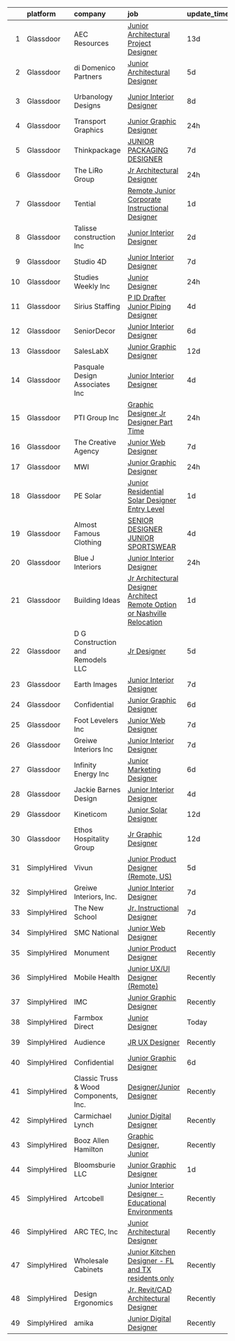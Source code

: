 

|    | platform    | company                               | job                                                                                                                                                                                                                                                                                                                                                                                                                                                                                                                                                                                                                                                                                                                                                                                                                                                                                                                                                                                                                                                                                                                                                                                                                                                                                              | update_time   | location                 |
|---:|:------------|:--------------------------------------|:-------------------------------------------------------------------------------------------------------------------------------------------------------------------------------------------------------------------------------------------------------------------------------------------------------------------------------------------------------------------------------------------------------------------------------------------------------------------------------------------------------------------------------------------------------------------------------------------------------------------------------------------------------------------------------------------------------------------------------------------------------------------------------------------------------------------------------------------------------------------------------------------------------------------------------------------------------------------------------------------------------------------------------------------------------------------------------------------------------------------------------------------------------------------------------------------------------------------------------------------------------------------------------------------------|:--------------|:-------------------------|
|  1 | Glassdoor   | AEC Resources                         | [Junior Architectural Project Designer](https://www.glassdoor.com/partner/jobListing.htm?pos=129&ao=1110586&s=58&guid=000001833ae162269009c247be541af4&src=GD_JOB_AD&t=SR&vt=w&ea=1&cs=1_fb066a3f&cb=1663140193198&jobListingId=1008106949201&cpc=9C2286EA3771AAF6&jrtk=3-0-1gcte2oiajm78801-1gcte2oiqi7mv800-c6bb0ad38e2d2764--6NYlbfkN0B4mBr4nEg-dHvfKC8uh9Cro0ppT5FAXtqiwmrC7bMuBND98GqMElGLyTq2sES4zsujD4lJqhciQT55GVMOE5-8W3PrhrsY8v70FWKWTYt5uugOrDGB-qATEnEnKTgsLPhgeITwXnJgW0WsrtQ7j2I0jNSAVXe0rnyAcA-vsXq4viqtMn2Co_WvUYb-1fYrrO_8NyMLcgz_v-CAgOqtednHiZA8X6aoWADlE11D9sfHme8BhvBQAVsnj55qs57a7NGeuHALnDsM4ebvauB0cl3qUCpbRU81untZyB_nsOgEzvEobWRjWXpmAr65zR1VvG2F6ENhQKHAl8NtupjsiTq9A9zM5MDFzXE2tAuBNr0eITVGbtBKEFWak8YNnuWkgarve7e0cbcozriCzdOgP2POAQ9-fPG9tbPFbI6HPbHrxmiXEH-iTcBzCd4rS1RUQO1e4Lp7sqDzyBzg9Xl6Hg8GPK8sZYdYyIg6lApYG42u9jAM3YKLFlffKIzNrncr8TR1cMiZta_QCIde5cf4l7mD)                                                                                                                                                                                                                                                                                                                                                                                                 | 13d           | Minneapolis, MN          |
|  2 | Glassdoor   | di Domenico   Partners                | [Junior Architectural Designer](https://www.glassdoor.com/partner/jobListing.htm?pos=105&ao=1110586&s=58&guid=000001833ae162269009c247be541af4&src=GD_JOB_AD&t=SR&vt=w&ea=1&cs=1_19ab9adf&cb=1663140193195&jobListingId=1008126041617&cpc=151E51E148764572&jrtk=3-0-1gcte2oiajm78801-1gcte2oiqi7mv800-723fdd939c4b98c1--6NYlbfkN0Af7IH--f52cTUDwFMUanxXcd3NiV5wYJyzlyk1G5yREY5tH6gVYRJQFm0gt-AkvyOasr_qcNJy9IwTZqoB608R9agM9HWv_A-63Nt1MFNI5zKV3CRvddsTt_zh7WQi6QoxnvArYCuuUSD-cWn4gfh9KTxr5A8sRxkQI6Hmr_KMYxwf7eazVyKGl2JKpU9uu5zzdXJYBBowuENdJOYylGA-BUcms4btepx4MobYqi0uppr-I18lmfRaK0Fv4dJq7tNVtgcxBmiscSggt8zsIN5JEd4QPLxcXpnDVsYBWbJn4acGfdoqvrgBdGpW45s74dff_8K_ITXvGcxSXyJcYmbuCswdDif2o0bRB8RaD0-uplRfGdbeRHXsHBX2sUnlj5D7Bca3QzsD9F4CgshaK2XJcUOtcMDR6XjgXSLWJx7P-9kZCQVpNzvmzFrCd-C0inHCzu99vzB_PW2-ciFsSW81bPlnmwN2YQZweakvqFfmw9sTWk1IMUFL-Y2dKpIs-5KxwYwNKuKxeA%3D%3D)                                                                                                                                                                                                                                                                                                                                                                                                             | 5d            | Long Island City, NY     |
|  3 | Glassdoor   | Urbanology Designs                    | [Junior Interior Designer](https://www.glassdoor.com/partner/jobListing.htm?pos=116&ao=1110586&s=58&guid=000001833ae162269009c247be541af4&src=GD_JOB_AD&t=SR&vt=w&ea=1&cs=1_59d4dbd9&cb=1663140193198&jobListingId=1008118638488&cpc=983919718F9DC6F6&jrtk=3-0-1gcte2oiajm78801-1gcte2oiqi7mv800-99c4080cfd46a8d2--6NYlbfkN0AcpSabnQPmLsw-1I-pvGe5qtT-eLlYK91SCbruht8SNOjuOpejuHVTmRQdTC2Cardx1LhAWwrM-htOMiutQaLZmOk8jb_UsXFtdwkngK1VK91G6AKXa3uYL71HGr31RZACc1mkmPIAf32mYhekpzQe5wTTdb9gWyfad28uAQpvqLd1B31eX1odBA7Ufv5wMsmRnEOlODtNBF6fSBgTiXoJZdZtHKURV4rC5b2gDbD4zgsZfYbj61452ucbI59vRAAT8QBNZEPztzNGSTKTZ4_Fc3HiYOOwsnieBAgui3t6OORrjFZgjPpG0eoFW6VEsHsV3pacIMB-MDtGfPUff8zkSWPldhrvgaX24fLp_JQoC1_ufZ5xfyL5lBOTfyS44LBjB9XxB1NWexsC5XuLrapWhE3ZHm5TJIMtn5fNtvgraJ2OIwofzfdiliti7BiP-MIf-p7_ZtG9vWbTIqht_3ZKI7kBy-7jP6BsXU9mUNHigc72gC0TpDSqadCQUVJ-rJTTNtG28a3fJA%3D%3D)                                                                                                                                                                                                                                                                                                                                                                                                                  | 8d            | North Richland Hills, TX |
|  4 | Glassdoor   | Transport Graphics                    | [Junior Graphic Designer](https://www.glassdoor.com/partner/jobListing.htm?pos=119&ao=1110586&s=58&guid=000001833ae162269009c247be541af4&src=GD_JOB_AD&t=SR&vt=w&ea=1&cs=1_4264b028&cb=1663140193198&jobListingId=1008136624462&cpc=6BF42D0955AE9A34&jrtk=3-0-1gcte2oiajm78801-1gcte2oiqi7mv800-1a20e3e83f80221a--6NYlbfkN0A4hgeKHdLyHgzaskNEvl2xXMVaueUT71iJOYpLYISQUHTwzmwXMv6ka-Ah4yCYxkftsi0Px2jw2B0XkZBq7L6wkQorYdepP67ouvVYRkYuLklhWYFjZzgAN5gujIAiYLhME0hB-CGT8bINNd4R-l1OJzwaJq13T19J4pRfVhkbIhQi5WjEjHb08_HrMryNzkb9zvyQBqqnd6LZrQXDJmrYQfU-ewGYyFiIo0Hofe9AqvBNdm6qDAPyVnpSDY-OjiapO0VO6AgjvmgPVBkbsLjKPhcLwdTO2EywRQtQL4bH5nwGPlXr24VKYzrVUuIa0CrYevVyA58t_4NXrsSOMRnYQqlW3k_bijnsi11ZkICv5KeOnPiXpsezwLbNFFblITzVxXvGJF3ofErDM55gDI0Lh8m_WmaRAQXGHEMU1KiS6SSG6EVgMwQ0ddMxsg1UpQDr53EE5f7xw3aNnMeVlv7tor9XWFF7H46ZOKKKlxYsSJW4f_-bgPGkB2Y_mRWuaSA%3D)                                                                                                                                                                                                                                                                                                                                                                                                                                 | 24h           | Riverside, CA            |
|  5 | Glassdoor   | Thinkpackage                          | [JUNIOR PACKAGING DESIGNER](https://www.glassdoor.com/partner/jobListing.htm?pos=120&ao=1110586&s=58&guid=000001833ae162269009c247be541af4&src=GD_JOB_AD&t=SR&vt=w&ea=1&cs=1_21919d70&cb=1663140193198&jobListingId=1008120815731&cpc=0FE1F5EA2BC84A01&jrtk=3-0-1gcte2oiajm78801-1gcte2oiqi7mv800-dc8a50ed25998491--6NYlbfkN0AuM2h-FiZ6pxynkFwuURbyk3E40t-YBgtquBS1k8iiYKbZwF-gcUOp-YpCknliwipHRnu8VAtQjUHCW9hggfGl4hnlPlMkaZTH1o3s5IrnqRXB0KOXgk-5XhkOkeVkfyffUToh202prnM7r-Vi7fgzwiT1ev-hpx8-nYxdXwEEOiEBhrOWM8S-bnuM1RG2QTm5HtVyQ_grTtinZZ7vv2ZuSwtoySbGPtgsCk3AehrPHQNefDf2DZfAP6Oj6Q2mBN6wdHAJ_AHRIHdnhUJbUAIE-_xMYQZ77Mmg8rew9yeA8CWO5XlWUfyQpFK75SbkZ4IGR8ol4snfJGjAOM4z-F_gg7sc7oPzxbysZuY8Z2jmEL9nZT_NCA0MzFKhTsbyQSkRa5zYOOkZRtgp9yOOQcoAuXWmVRGcM7aYcMqf_mcvbGwFAfactu-rUqkiCpDI-d4O0zz51bq24Tye4KAH9ec5llKyRMliMv6fs-L-AKPb4v9uqcnGXA8x0y1lC3-UOCo%3D)                                                                                                                                                                                                                                                                                                                                                                                                                               | 7d            | New York, NY             |
|  6 | Glassdoor   | The LiRo Group                        | [Jr  Architectural Designer](https://www.glassdoor.com/partner/jobListing.htm?pos=117&ao=1110586&s=58&guid=000001833ae162269009c247be541af4&src=GD_JOB_AD&t=SR&vt=w&cs=1_d5ec0fcb&cb=1663140193198&jobListingId=1008137708971&cpc=81AAE51C33FDE227&jrtk=3-0-1gcte2oiajm78801-1gcte2oiqi7mv800-7b3f70ceff375775--6NYlbfkN0DPGpeqrc0_xSKNvBQRXXyDsB0hTjf5HZxFcUHN4MmnVQ0ypJhumXlCvYm05Ucmvu7PSxghCIp_QdqkC7rwL0Z6MAyvdbb479KmuIp6pVpbAGno36Jvdxk24PeZtnoVbYaxFBbLA_qmFGK4Ggm_mk59qRwo8rYhsP-64wmduniBtoDDFp25M7YM2i9j2TTkJzokrQ_2DCB20a69qnLihEXExkCKgfdT-eamZl2MzKaZd36JGYa3iHmfPbv7ymQkGuG1NoMrKeNrDfbyc1gLgx3fJo48yLjow6RviOsPPTT-ZRrybLw0CGEaZWxIEvCDzqm9lZUb6iFf45VkTPsbCmcudemJOS8ext6XujC3OT_CWMjw6UuAcYjeqBKfUMwwcKqeBqMIVu2UvIw5a7_Lky16sj7tR-kboVrHDXx_aKlXSFNot8-wMoDShJKqXSjacRKnxmInwU151XSaXHv3VXnJFnJ3v3tFcisUxrJ7SBUvCw%3D%3D)                                                                                                                                                                                                                                                                                                                                                                                                                                                     | 24h           | Mineola, NY              |
|  7 | Glassdoor   | Tential                               | [Remote Junior Corporate Instructional Designer](https://www.glassdoor.com/partner/jobListing.htm?pos=128&ao=1110586&s=58&guid=000001833ae162269009c247be541af4&src=GD_JOB_AD&t=SR&vt=w&ea=1&cs=1_dbd48a8c&cb=1663140193198&jobListingId=1008134985399&cpc=FD1C1DA32C38CFA7&jrtk=3-0-1gcte2oiajm78801-1gcte2oiqi7mv800-81c0bbf3eb003aed--6NYlbfkN0D_VUMocHtM7-M2l7xhQCiQST1RW5dQjS02UsWe7tYaNAZWZWTzZ6bpJTAOxr1kLZpYfusl-8-EKeHJg1InNYYfsTHb6Q1E4ISlIRK5P81rQB7HANRPt4gbB69OyZYRMBhTrLUME20y2AaGxclPWQyzs1xb-4HhCvITK9PxcsgCR3pOYwBeWHOk08JxWufRYOmqreZI4w7vBzS-aaW0Nuj3lhzHTSsGyNxgpIlPqjRJ85fEJTHS45wm-lYfzXNJJQUBZEiQPOIK7DXBDB6XjzjzBIZSBsuhtIwCY6KmuZa3hTwhX2f6bz5flT0YKPZeil2I_1xRPTGO7L-9ubD0iwN4H-6frNvrFlvm-dzL3lQ2uZdd6cpJBqwKkOpXMuhx9xQyog1Th5GHxNEKk3QU_1ZC8AVta3-Af43n5_su5FI7RtdEeWmIzUgDOpDetnhgvy3bbeF1gn5Rkyfoh48FGaB6ikxp_-7lIaHvF51wNpiLCWzo9UoE4vGWEZd38KclyZ5AkAwAfR6j0JFnEagmjmZr)                                                                                                                                                                                                                                                                                                                                                                                        | 1d            | Remote                   |
|  8 | Glassdoor   | Talisse construction  Inc             | [Junior Interior Designer](https://www.glassdoor.com/partner/jobListing.htm?pos=121&ao=1110586&s=58&guid=000001833ae162269009c247be541af4&src=GD_JOB_AD&t=SR&vt=w&ea=1&cs=1_7f252850&cb=1663140193198&jobListingId=1008132313671&cpc=6A22310A23505C64&jrtk=3-0-1gcte2oiajm78801-1gcte2oiqi7mv800-2c6c484ff389878b--6NYlbfkN0CB1tmP7rfbaHtYFmPjg1Xv8BJr6DUbyz0HQmM4H563AurHCftAr469g2oZS7dlPhvJHT5CNBhlDuPzyHxjxcFXuNLUTqh4jKUmgyBK93SGpMOgpEttpu_L9rE9ejKGwIH3QL8jzCnx0pld5kAcc9QF5-O4VdpFwyATGDaFYSf6Wiwa38t0510-blvCJepzy5Q8Y5gLwVly8JJWMtwMk2R1eVQIEYW1iuxF41dZ_tUytFZPGMvF27Lu7-EYE5VL0gp3vKepQH_uhlAW5SlE5tTSnZxR3kT99r2DvdgyfaljQxqYGmQMhUXsvRasY9ZqTnyM6eTbVmPpAa2wZ-3W5crOycI8mwE4kn8goE94Caly67x1AItxYNDE4FpnEIGJHTorBVF_kOOHKCD8t3U5StMxtZRIVIDnlWN0ZYxZQOYIQPCsVWolvGThFP6BRFpsHimQhotXVl0E3sUQhqMV7K4GXMSigJkVDchKqVCXVCnV8S4R-e7rzZ4aCVlkQuQHLTw%3D)                                                                                                                                                                                                                                                                                                                                                                                                                                | 2d            | Newport Beach, CA        |
|  9 | Glassdoor   | Studio 4D                             | [Junior Interior Designer](https://www.glassdoor.com/partner/jobListing.htm?pos=106&ao=1110586&s=58&guid=000001833ae162269009c247be541af4&src=GD_JOB_AD&t=SR&vt=w&ea=1&cs=1_b28233e5&cb=1663140193196&jobListingId=1008120420730&cpc=3AA3C13EDDBAE8D2&jrtk=3-0-1gcte2oiajm78801-1gcte2oiqi7mv800-d66ac5ccdf6e1116--6NYlbfkN0CHpSnjIPxMtekS58WZl5Olhjo2iWL5RjE_Boe0ccr3FuGoV4i2gtzxrtWqQnVqWirhdJlFGM-ODpF-pLua1llqbWXyAh1SLilXLiFgfNkrS8FVZzINW8Sb8wZ0EsFHB0Rib8eKHqdKJV6jcxJJTZQWdRPobCKme2D7pMwYNbuSVFRg1EDa6Xaq2gIW0uiGV9zkBqCHX3FcTyBqKknllemoYofkpkgKt4LrfGET8_2LVcKYUhXr40FfZIgSm14sXrI8cf8ECfAwz31M-cFPRVLhNE7XsBQsbDDlk8Hq6evG9dOeiDEiD4Ke0UgxmiS6Ry6fm-ePm_PlG0cypd5dqIqZdSUkdux6xq8iqCZgleY7e5XqVLk_n3JE-0uHTmcuN8bCXSyHSBKwNyFeJ-2Nj0903V2Xf8taHge3qieXhpg0AEi50Ht2vLAd_7PlI-pSoNIQ5xmT38b0Db_giQmq-H7DNa4wyDfYF7LYS339caNchCFxYu_Pa5kiXC4e6NM35BHytD82ZBiYYw%3D%3D)                                                                                                                                                                                                                                                                                                                                                                                                                  | 7d            | Denver, CO               |
| 10 | Glassdoor   | Studies Weekly Inc                    | [Junior Designer](https://www.glassdoor.com/partner/jobListing.htm?pos=113&ao=1110586&s=58&guid=000001833ae162269009c247be541af4&src=GD_JOB_AD&t=SR&vt=w&ea=1&cs=1_28715c1d&cb=1663140193197&jobListingId=1008136717473&cpc=AF1E4A3695F490BE&jrtk=3-0-1gcte2oiajm78801-1gcte2oiqi7mv800-2bf1969aa540492b--6NYlbfkN0Dt2g86XSVjTevQ7HMlm2iF8Ss5tdvlDfqsVlmrRR7X6HytLEG4abhkpyRamqrpdVI7U76nhur3WsjegKavzSImk9ujNyZXjL81EML7ercubbTfiPKobiQZJPUWZSXPqFTYdDtVYAPzjF4_PxlM_jEOCEgBN5SAY1xvRJMPtLYcSBs8lYJQjwnWioM21ltf15upchp1VFjhoy5ff1xqPG64iTPw-Anncch97hZWtPDmfjJct80ymdi0pQ_FyVef9uNSX4-9QctSrInoXF3bqPoSWtv213F64UsJxsTimX3VQZ3wV8SrLw22_DUW1VXpeCANVRPCSce1picTSXDTUZqdST9JoVpFstWpQE9wsQlLOXWlGH03G0zfoNbQPdSuEbZGlnDzJLBkupED4ZFfcbqsMtgPSUXe8IDmZFYj8XXGKTO7lp23lSB-Kb0dcKYw4YJ3DMdelckeMi5fx59GLl9CuqRdp8dWzf4rBfnOX4IwSIOhxQyv5Q1UqEDlJgxA8FqTVJUZT7z04A%3D%3D)                                                                                                                                                                                                                                                                                                                                                                                                                           | 24h           | Orem, UT                 |
| 11 | Glassdoor   | Sirius Staffing                       | [P ID Drafter   Junior Piping Designer](https://www.glassdoor.com/partner/jobListing.htm?pos=122&ao=1110586&s=58&guid=000001833ae162269009c247be541af4&src=GD_JOB_AD&t=SR&vt=w&ea=1&cs=1_fd1e7eb6&cb=1663140193198&jobListingId=1008130450891&cpc=39BF0EDDD7C951CC&jrtk=3-0-1gcte2oiajm78801-1gcte2oiqi7mv800-873e110fcc61c446--6NYlbfkN0DefmBVt_M6I8bw63euEvOLF3oPw7Dn40b7qCku9EKJrsyC9DKB9qZLaTZUBO0WSzDuGloyVnJZtpJzrNq3EsxrHIYODC7z2A4C4-1EJxDiNFFJimZ8nNvwOylCdNXVbZETCoJfHOAEtpyX5OEkmTrdwZzIGIWt4PHJE58_C6uSmgXDtJjDE9vjOoGCd0VwMJlV0S8drPmkaHSpUREVEctZgvWSb2SLYGwD7syjUrwm1DfZShUIUIv5NyWoJj1uq9lDyWFVbYDGdk9dH2IBrKJbIQvBWUo96zU5vXBFCvGIMfvV-iRNdSO-QyQa5t1hPzHJE0zb4Mh4d3ngTHYcSz7IkTT2rMVdFc7RioOAbTt0Q7o-8Jb_Z3jLLGjndgw5XKHmcWC7AYLY4Eh_0TBe3IgopJmu855PYQq_Q1-hNR666Es8x2PWkbShuRcmTt6UcYX0yJ5AZwIwrbGeVxQpqhWVfB89QKXukEJrcw1VZXrbcTswbZBbcsH_gPKjp5ATA_4mZkg398potYcjtxf2D3CJJK5rOeRJtay8l1a15QGCq6NaS6Am6B4kE6CmSSHuWEHf8ESqQ8KzpwvTLy0eBGqiltUmLLvLWCzYVYB2ATIhBoBaWvE3dA44iOCUpx7DUzAxxMKN8d761TW7tGnmKftjNLzjFoaC9c1GEdwp0ek3e3aCaUrgTEvb_Rfw_Xbx9FHoe-3Nhs3Hvk_wIAPWKkVNPMNCuRCGfxVq4ZxJ5NYX_ScFb1lkwkggk7lMEw8mJ-k6Duxs_LDXLlhe30JP-L-YzDpRG7WgUiuq4wtmoV4xIAm5GO9VLvZ2LJhq4jIis-lyII-RaRs_su33Nvb1Rc01Umr_JfBX-LvGUw9J8xmmBIICtMeuzuRxsPYrfb33QFGTX3QN3ftiq1CLSdd3Sqbh) | 4d            | Theodore, AL             |
| 12 | Glassdoor   | SeniorDecor                           | [Junior Interior Designer](https://www.glassdoor.com/partner/jobListing.htm?pos=115&ao=1110586&s=58&guid=000001833ae162269009c247be541af4&src=GD_JOB_AD&t=SR&vt=w&ea=1&cs=1_7acbf207&cb=1663140193198&jobListingId=1008124166522&cpc=7AD1D84939BBEEF3&jrtk=3-0-1gcte2oiajm78801-1gcte2oiqi7mv800-bb0207d295c837cd--6NYlbfkN0AO-lx13pzomzdSppJUWL3QXsQT8oyFk4U4LWH8QC50Ctogpds75WzdYXb8yOZHb0fQt3jSym9SPR21VhZh-NBTXJ26QNjR4UUIgwWGKDtL9NW0l9qH2KyxHzTVweM7Dfwm8xDzSOvD7GwHP-g9JoKQPbnU2_Og5O58rFjSr3_2KEr1RipTgnzS6AeF2VrS-CCBXk_8s4IrD_Q-3guSl-TX0sxyZuW-3N8yTs0s2yGbUT1b63FenSWuosQTVTCnIyUL_I90J-jdhnA_jrRjC8TFiC9TkuIUJY4zs7d8XhMH2Dt9Llldn9i-zf3y-z0c90xmaeE4A2hkOlOkygQvyDORhM-UB8OyhVCBhTUvw8rx5e9nyhFrGnqmNMGby35w-nRCAe9AZ2nJiyCQJYUkpCl3mLb1d_4VdqEPTyPlcu6WPCGINrG3vuEuTZ8i5rA35GPXecMwcrdLc5N2iofBLTiH9Wt8hwLiLOIhY5ZGMmKjpv3RyCtvFYX5jp0tcMvXXuc%3D)                                                                                                                                                                                                                                                                                                                                                                                                                                | 6d            | Alpharetta, GA           |
| 13 | Glassdoor   | SalesLabX                             | [Junior Graphic Designer](https://www.glassdoor.com/partner/jobListing.htm?pos=110&ao=1110586&s=58&guid=000001833ae162269009c247be541af4&src=GD_JOB_AD&t=SR&vt=w&cs=1_68fad9ff&cb=1663140193196&jobListingId=1008111579607&cpc=6BF42D0955AE9A34&jrtk=3-0-1gcte2oiajm78801-1gcte2oiqi7mv800-e908962a8703a28d--6NYlbfkN0AZhccrYCUSJlZEde1UnGXnwlG1V9FU8luw-eezWnVYr5cEIZbxF0ud2TiQradMyDYAhjUuZdU-Jc6KDrNnXGt0luj4X9eLCFruo8XOurAzNfkw5TKDUy8_2DXlF_UuK3XC5Jdc8AGJshFzDUJNXv15OVNeEv33cNdPQ9245r-wmXF-LAyKzaSgDqN5cR7KVirfJjLiX4T35YOOKEtydkn0zfnl7ZRmK9gVsBIGja12qlYO7tk5uIFo20CRblMqsSUldsN5Her7ubeaWIqoxE1ctB1hSAkp7ZXh2FjyV963JZCfCy0ddRVYRF0VNeaeSKXDBGycdZuTKpaxeQ_faO99k712eyJZerh9IX07NhLE0kftgRcXWY3pynCuCGtcitlDkOexPgtx_zHVWQYJdTZxdXY86zFtNK5bpoAe9Rq_SfFXvOnCCJk-)                                                                                                                                                                                                                                                                                                                                                                                                                                                                                                                    | 12d           | Austin, TX               |
| 14 | Glassdoor   | Pasquale Design Associates  Inc       | [Junior Interior Designer](https://www.glassdoor.com/partner/jobListing.htm?pos=109&ao=1110586&s=58&guid=000001833ae162269009c247be541af4&src=GD_JOB_AD&t=SR&vt=w&ea=1&cs=1_cc539456&cb=1663140193197&jobListingId=1008129852818&cpc=151E51E148764572&jrtk=3-0-1gcte2oiajm78801-1gcte2oiqi7mv800-61b0abdc7b2b1a14--6NYlbfkN0DeyJ4CP5CzwT7broxeUwKBt3co1QwKwWitRQqJu2WRZ7VTCBHWaFrM_PosJKHjt79PY-lpFntvZfrj1-pzeV4boRhheuo9RZSxBFmoh2Rtkrr1LJmCCXQltN41edChKTExL1pdbOC9ETDbu_Gu2cTkyZj6wrZY5RYaU4mOMrhjPALNFTturcH6J8IeMwXx6u9WOcPP5kupEds9JHeKRSb3JWNE1I3plDb1YvvqO7-NmNMo9rEk--jUYXrr4hGscfLdYTtb35xAArRXv9W9_mwb2arpXK-6MSKFrqPeePe-RRNWoAsJmQLPFBXYsxKbU1sIGP50LQ6Ta48x2yCu_JUcZJ3x2KTNJwAO_f35HosEIBvyyVkvtjHCUytEeYu0MeZU9zo12iPHe-iHn9uhJnubl0E5aW6Y73XkG7Lg8NIF_15BceEe11QPS7yinpGqFr_gMaY8uhFHSUPQXMmmoEwAJ1mPAruWl5jCMqj0kGy5kpJOSKAOUSsR9Ic0LRMmYE5Zus3_njJGSg%3D%3D)                                                                                                                                                                                                                                                                                                                                                                                                                  | 4d            | Tampa, FL                |
| 15 | Glassdoor   | PTI Group  Inc                        | [Graphic Designer Jr  Designer   Part Time](https://www.glassdoor.com/partner/jobListing.htm?pos=123&ao=1110586&s=58&guid=000001833ae162269009c247be541af4&src=GD_JOB_AD&t=SR&vt=w&ea=1&cs=1_aa8f9af1&cb=1663140193198&jobListingId=1008136531111&cpc=2F9DD8B511C89582&jrtk=3-0-1gcte2oiajm78801-1gcte2oiqi7mv800-d9238c144ba47ad8--6NYlbfkN0APToHrk7ILONyRglvlT3LJMO76dZGJsKlG8WQjsY8CqzJJDeCOMXQiYKHQ2KF79ji3fcaagy1EgP3UZSMxkLharUliBRbhwqXrYIeceeRntOTsDlw_-iiFMhq1dc7PN945hUwtPDgSCJFe4nvaZ0AqWIC_B6UlnC45WgbjMgV6HWFsPe3qQ4khvulSSnmaN_m5699j4YtgbBc0x3gh4Wk_RDPwTZaxKjRFOv2pS8NsrG9FuSUPz3a9OWF7pxD4jlfwf6RYrbH2zWWjyLpagt23R6XuLBtV3gdMtrnyQYBtgMnFolfMEwjTpjxG8E5OfMf_ubnuSvk_jDE1gkCYj6lYA3SnkwJXY7NdfNBqKe2Rbl3dijEsELHqLle0yk50JQEJmpR82A4hjgIaZHelZckwDJ2jTTMBfxAWa8pejqRtg4lpjdQg9_fUiUySus8tQTFvZprdIk3J7IAZFXZTtUf1X6o_1nNhvEXOOLugo4gW9pH9cEpijEMC8DPALomm9kw%3D)                                                                                                                                                                                                                                                                                                                                                                                                               | 24h           | Chesterfield, MO         |
| 16 | Glassdoor   | The Creative Agency                   | [Junior Web Designer](https://www.glassdoor.com/partner/jobListing.htm?pos=107&ao=1110586&s=58&guid=000001833ae162269009c247be541af4&src=GD_JOB_AD&t=SR&vt=w&ea=1&cs=1_5b2ae332&cb=1663140193196&jobListingId=1008122117450&cpc=63C68CF611DF075E&jrtk=3-0-1gcte2oiajm78801-1gcte2oiqi7mv800-07de29c15e1b71f5--6NYlbfkN0CvahHJL5dpwIe5nlYo2UZJB8CTXAEl9vJAxrd3EfdRQRDXMdttjz6p2wIFQHy-ikY5HQoD1oHYAiAXQLBDYqWRHqBXiX7PHw_EVYOTefVmqgQrXIkbNhJUSs-OmbVuz8nyNude4TWYWK73T9uHxG1FoKMezYAVWTGz50PbTvAD2NIuyzBBAE9QGTc7B51kAjsImoqV7ZTYroWLzlnpQVtQXvXEUqcP-XgJewrVLiOmN9tkk7yivLSTXOh8BZdSwv61625CGwPaM7jqDNQKySEs__xlzS4-FIyKMPRdtFsPC9y_6whyBJh6ESL3-b9RefROIjr9WPMblDmIHQWiWYKpKYtIV6EOQrItE-cdAkBMng9jsCGqK_1O4Lk7CVmA5bUlTwPvJ1Wt3vbbRVbVpJcTjXgbRh77spYg_U4ELbuDwUy7ZaPtfCAcWYUMSGY3sHf7usKK2_aCxPXlqWk36RMkvU4Oi05TKFNZyovrQgCrjPS7XaTLzyE9W4A7C6cgCP4%3D)                                                                                                                                                                                                                                                                                                                                                                                                                                     | 7d            | Fort Collins, CO         |
| 17 | Glassdoor   | MWI                                   | [Junior Graphic Designer](https://www.glassdoor.com/partner/jobListing.htm?pos=124&ao=1110586&s=58&guid=000001833ae162269009c247be541af4&src=GD_JOB_AD&t=SR&vt=w&ea=1&cs=1_b0f4042f&cb=1663140193198&jobListingId=1008136738366&cpc=82B3195DA92CAF92&jrtk=3-0-1gcte2oiajm78801-1gcte2oiqi7mv800-80280fc8e6f9ad5d--6NYlbfkN0DfhRLDY5E7BVY3xhBTAobuSaZ3WR2SqAJ-w4NHeQGDZ_V54dt5D1-9WlRFLeU8RqEMjBOw8351TRXzQyzY8WVC7QHypOCZEHJwmMQvRyHNe2wzz7Mw9q258_kOoaNsHfiZ9S_F0aMw6twn8NOczlGE8SMexJ1-AUv_XoHw_-p5ZuFbriU96H04G6CesF4Noq_tSklTzxX_jvXcCq_rSpq9qAn0JemuLM_obyjBQwdQoE98AQToynjmF2fTzJjkFcfxp-_6ndpPKnZkWIBNR71xaHl10V99ChokD7qrIA70MW1X3aGntCx45rtwKll9KVuskyZT1sC7I6wt-66GG0HJtpM4hH_Rs91ZNTR4pdnPwrxEecp_E917aS00eJOG24dyObBwvjxJ2xxsZ-FaeSYUJz-lTw8DdQWKpfrBcjy3PXP430vHb4ix8gpvDfpH7NEZV7Kmfe96ZlMpLpim7q9LXkvwyaHyDJytT6C4DRCUBarF9npm4zb8lsjVlp15CDY%3D)                                                                                                                                                                                                                                                                                                                                                                                                                                 | 24h           | Houston, TX              |
| 18 | Glassdoor   | PE Solar                              | [Junior Residential Solar Designer  Entry Level ](https://www.glassdoor.com/partner/jobListing.htm?pos=108&ao=1110586&s=58&guid=000001833ae162269009c247be541af4&src=GD_JOB_AD&t=SR&vt=w&ea=1&cs=1_0bf018c0&cb=1663140193197&jobListingId=1008134122476&cpc=F0038DB93C4854FD&jrtk=3-0-1gcte2oiajm78801-1gcte2oiqi7mv800-3b1796205d5b212e--6NYlbfkN0BNiKZjcto2QsmWSs3Zb5fxUZ5g8xEYMXsN5B2qoLTMAuwvFJEjVI9kZRLtIDDf6oUk2VMX4RC35IVmcJPQKrhGB-gR2vFAXvXNjqG_wFNo37UylA9ITfElBeoCnSbCSJfr42a03ZNbwJCotoybNiiy7-OvudNXtpTQXT7xQpXYoHJeS7x5VKyPVCT5ZMilMQa6DEMXXsBHXMVhcLi3kr8r7fvqxEtLNcaHiFy3cQETG6B5W5sMSMtQsu2sV60suD33A8BlwjCibTaZnezKubsaEhpYanIkparYr6yWmqCIL6LWSh9L-4ioB4bhpznKbkwzwIhvypzuwawoe00EN07XQl2bVKROgeOOfGvnl7x6213iGgPAXNHTRs1WlJH33reU_N8O1pqSLIGwch9Jrpdlmxc-6OYd0la2rp0x_52n4DXennNtA_tM4xTjFoWVy_ohU41OcB3W4p0_O6fVq5yj-rqnpSinLveOMhGIPPDWEtM5X1Plg4y6XVGdmux14-ndTxk-tVQr3n0fGXyS1LX1-Vhug74sY9o-I2s3Ueqgaw%3D%3D)                                                                                                                                                                                                                                                                                                                                                           | 1d            | Tempe, AZ                |
| 19 | Glassdoor   | Almost Famous Clothing                | [SENIOR DESIGNER   JUNIOR SPORTSWEAR](https://www.glassdoor.com/partner/jobListing.htm?pos=111&ao=1110586&s=58&guid=000001833ae162269009c247be541af4&src=GD_JOB_AD&t=SR&vt=w&ea=1&cs=1_4a606610&cb=1663140193197&jobListingId=1008129246081&cpc=608BEFD8E68346F1&jrtk=3-0-1gcte2oiajm78801-1gcte2oiqi7mv800-867783b1428ece35--6NYlbfkN0CdcVd3SDA1nO7RkKTAACmPV4xEt72Vls8LI2dqcgyOePpuVZ_h46dqhDeTnHhGQZrVOteDdETCCYwDN3mdk_4oIdhbNQCuio5UzX0PhOQnSgYoRXnaNKzEtXyJsmMS0mNd3r6loHPiIzEFRM1SGupTwQrXKvtlgCJOFM3lQSl0uu8kxQWnxDLdvXsy9kH9VDgs0QVVxR13vSkW6VAkTU6nUsUjYKv6PHKLkT7s7Ze6RvqNzM9AekFsNkq7RRbdi_EF6PS2_tLDgFC6hfn61YtfMwcaDpwd29HssjhJTbiHs4bfk87HsP58IpUuljGyvlxlBhpKxqgALiyvUVdWhKRdQce3YiQ5wmIZzngriNwvSRXJCmyXWVYMW5TaGaxTws030Tgv8ZWW7Wa0hvt5S80dXFV4dtJCPzCQAZgSjymLn_TXYuFdtMLQQ0MoeP1VWBnpFMZ75xSmW3en3BKekaZZ90IySicJ7XHH_dVD9idNgszFkF9YF-KzLhE9uDLMrfJY1Iw0OLnuCQ%3D%3D)                                                                                                                                                                                                                                                                                                                                                                                                       | 4d            | New York, NY             |
| 20 | Glassdoor   | Blue J Interiors                      | [Junior Interior Designer](https://www.glassdoor.com/partner/jobListing.htm?pos=102&ao=1110586&s=58&guid=000001833ae162269009c247be541af4&src=GD_JOB_AD&t=SR&vt=w&ea=1&cs=1_825b1b04&cb=1663140193195&jobListingId=1008137059090&cpc=859E8375EF74B3CF&jrtk=3-0-1gcte2oiajm78801-1gcte2oiqi7mv800-f301d28a5d1ca930--6NYlbfkN0DzaDHVbxJ-LJZej0v9fk4K-FwNocoxjQ_zxp68kPBvcqyzjXk4zrV-wbRO9-isIwf7LmOk5kmTvNpC1SsbgSQOeUDJM3Ov79AwMJh7JZAGBV6MbFkRK7XedKvtPGpcbo_SnS2v7PBHlgshl9RkGqQloSbDcBeJLVOiaOoyA67uLNio6sIBl1ATCnqPOZPHWGDhn19FX-oIvwxWcFquoDfBNkWuTrdpNEEbJClBDVAigClesy1EM2OudqdVQ4OcjqauyIxQw-CjHc7mrROw6O0Zf85SW1p5m4je2DvttUcCyfxA-jtJljWa9nNNzB-tyF2rl7NciO7i9SDPKBCrrGMK0UiF22uBP6EfdoA7SFqZMPFaVhaDngZWnHQUZAPl5uIhpyR4l2eL_14qdxBCxMPvXZEaVDcQkoN5rwGdhSOttb0l-wuNCI4fzprYyboFrOfqdGdq7DC2v6-kHWwW7sf3dhbTwHAvhn_i35GLdtxiM-Fi5xn3qFac57o2y61ewkzjQcSgj2BUUQ%3D%3D)                                                                                                                                                                                                                                                                                                                                                                                                                  | 24h           | Broomfield, CO           |
| 21 | Glassdoor   | Building Ideas                        | [Jr  Architectural Designer Architect Remote Option or Nashville Relocation](https://www.glassdoor.com/partner/jobListing.htm?pos=126&ao=1110586&s=58&guid=000001833ae162269009c247be541af4&src=GD_JOB_AD&t=SR&vt=w&ea=1&cs=1_e54ee487&cb=1663140193198&jobListingId=1008134178823&cpc=F4EED0218A761C36&jrtk=3-0-1gcte2oiajm78801-1gcte2oiqi7mv800-61d06ab93273de58--6NYlbfkN0BoeN8o2TtYIymYcGb3iHz_h7Kekt3ZVqOBcUvSGCcqpYBn9xoKzByUEQl537m4kFl9j6qXbFIEYkv9yFgCuD6ffc5Druul5XplJxm5k6nWwXfdMKHVFvSy1098ln388XxBdLbN3G7DuGmEIfXiPlGguTxIW-4aPDTV-37RUWhanNr9LDOy2raBfF9ktvDCndBF7f2CDUW2tWorV3jtyWhEngOYapTj42V5swT48ONScAw58mV6a41YJLAD_SD4oCIR15JYfp2iLDW83Yyc37BdVYU9Eta6v9rBNeIA4MBGV1sqQX6SSLMsDh_kb0kNxpwxz1CP_Kv32W76dVWo1sfAA625bWepNtQVdL6F-4pPR4-LxAVrftKpw28YOEm6Y4d55uM2FtMu9N139UuIeitkqg05Sv6nR9-MYrqkEuAJF7STELW7Wu2FJhQcvfF--MxjGIzTWkRifHQgpTxLUwNhQF0Qd8dMPcOMqDKrtWnp3J6MnvV_kXpasyRmP15KK3z-1XT5OIZXYqCWRDJ5iqUbDqsdA8qmTsUWTMcDNsLOAAakGHIHeKZctDV2MN_cCC0%3D)                                                                                                                                                                                                                                                                                                              | 1d            | Remote                   |
| 22 | Glassdoor   | D G Construction and Remodels LLC     | [Jr  Designer](https://www.glassdoor.com/partner/jobListing.htm?pos=112&ao=1110586&s=58&guid=000001833ae162269009c247be541af4&src=GD_JOB_AD&t=SR&vt=w&ea=1&cs=1_e4bcaefe&cb=1663140193197&jobListingId=1008127851483&cpc=88C71AD61D38E582&jrtk=3-0-1gcte2oiajm78801-1gcte2oiqi7mv800-eb298883035e300a--6NYlbfkN0BMwnH873VyyPpoJYi8SAUc19-9rCj0Yd8biFK2h0hFD2k1axsSWfwRY2W6Al-eiT5iOL2yo_a0r0JsOYAOcTSPxrWdnCRtOLtaf5NGP-6nuic3kiZBUytfflMlpECA79eVxgz0eWOcO9bQjt_tOsdTdSpNSO4-P4LxBklFNLkXKor2J_29Icadh-H-j238mlyG7OrrRec9VxuB8j2HuBybANLmFRuUQc-COpicmXNH98PLIq06xRN7PQ_9RNPQxdZd59Naor8IHAnoztGrTbtoTG7yNGZh4G4Au1M4ucDHTVo4HeggvZ6OjGzbXwnQF5EL1u2CiijfJHxbDDKq3S-HYBWBAh1p3dzy0Rz56J6s2QDTusLkt1sQKauk-KxHnCATtUwF1jDVuSU-zd2U_HD4XtS40mYusJhiV2VnLt_mm2iwpAzitnDS601pi60RTlgOFiWdd5hoV44h2N2i9MDsICU8PozcOAR32YEpIF51Vd3HUY5LHueQ)                                                                                                                                                                                                                                                                                                                                                                                                                                                          | 5d            | Lafayette, CO            |
| 23 | Glassdoor   | Earth   Images                        | [Junior Interior Designer](https://www.glassdoor.com/partner/jobListing.htm?pos=103&ao=1110586&s=58&guid=000001833ae162269009c247be541af4&src=GD_JOB_AD&t=SR&vt=w&ea=1&cs=1_9965607a&cb=1663140193195&jobListingId=1008120877169&cpc=9633D545EDE710EE&jrtk=3-0-1gcte2oiajm78801-1gcte2oiqi7mv800-a650159f375fc7bf--6NYlbfkN0BxkLIcfe0oqaYINownie861a0BJtkzmJW-WyGv8J0JYOtHV1ep8m0iklArI7nnaMkYMzpBMmFo8AySCJAXk-lWXOMH8FrYmLNaxdV7FRFeUXbkzqQpiVFNhEN2B6S2STBtglmRMjT07oMXpD7i8eTxC51KkZK8k7N_XHqqIfP2znCL_cGIqC_FgzIM8b9OXe7nWqvWRrS7kh7qdGQJMONhlFJqF0d7mjFmrSwF66S-1Mv94sz4VoLbbAgabHVXniUgtF5wSjQ26Dy_YzMqv5rJ9i1UrbSt1a2y0C6j5D14JExIA3vDKxMK9ztJNTmgIXHHIst_8i48FCUIMNh-pummX3LddE4TXScVTj47ValuAuuabuwP0_kWPtV9AvLQyWF1K-MytzclDCxr8DheTkzRyyEi3hMRpy4XZWUM__NRxj94vz2lsCKK2ZDcDgnU_vPDF55kHnZ57OTdHdfuQT6CifSecBdHK2AUSpKsFdmdxycfYusb60juwP0uZBb4Zk3196CuY2LsHg%3D%3D)                                                                                                                                                                                                                                                                                                                                                                                                                  | 7d            | Phoenix, AZ              |
| 24 | Glassdoor   | Confidential                          | [Junior Graphic Designer](https://www.glassdoor.com/partner/jobListing.htm?pos=104&ao=1110586&s=58&guid=000001833ae162269009c247be541af4&src=GD_JOB_AD&t=SR&vt=w&ea=1&cs=1_9245b226&cb=1663140193195&jobListingId=1008123210648&cpc=8795CF9063CD573D&jrtk=3-0-1gcte2oiajm78801-1gcte2oiqi7mv800-1c9bcc33ad70421a--6NYlbfkN0AmqJ7AeIJ-lTJls7-mD9_KSTPy0ij-obPvjuKKTWlFkFGwi8c4YOI6u9tlvvE_CANVAuYsa4MGbQCoUNwgazspWIyOIgvYTkzgxQCewe3cHs7vwCiBJEq8D-jmXSC9bk0IAR38RyOs8EEjSoQbt_Yqe5zWg8lIwNIaAsrPXdWpz1b6XpT0vlrd8EOasXuCXJiLIkAkvIiYLeVzKwDAtKLEiE3JKmz9vQPUVgf6Kf8OhaUvjZd1LHEqJPt6zTcSAlspcHrh9TcqBta4E-Pkq4O3TTKhFr1nwrIp6PU5D45yOVE-KvUiYe_kd03MNeE_QMGYMVeGB8t38t-qu27iD4j7nFi8OI98dqhBfwC5nk4-AiuIxWcV0CMw1OqVUH_0ciH5_qufSBHiHF35o8yD0M6G8VdBgZ2Xr6J0252J3f9pckDVNoSjJXNR3k0JsO0ZDM_SesoQdblhTWk_7so0Pnu4grSjb0tY3IZbm8qP_-fXFbkUOaTLW6QUgKlBn6Ao8Hk%3D)                                                                                                                                                                                                                                                                                                                                                                                                                                 | 6d            | Remote                   |
| 25 | Glassdoor   | Foot Levelers Inc                     | [Junior Web Designer](https://www.glassdoor.com/partner/jobListing.htm?pos=118&ao=1110586&s=58&guid=000001833ae162269009c247be541af4&src=GD_JOB_AD&t=SR&vt=w&ea=1&cs=1_81ed6e1a&cb=1663140193198&jobListingId=1008120835340&cpc=CBEBA1A9D941894A&jrtk=3-0-1gcte2oiajm78801-1gcte2oiqi7mv800-5f7c7dcd0cefb2d5--6NYlbfkN0AIkon2q1iM7WWajOw_YocZv0AglawGRnh4nbjyecUpCf0ItyKuCn269hkiBevR9MaUgYBzxQe8HUmv8yeUKE9g9D6OF8koDA9UdYupZKAQ66JLBMukpV4SMT3DaRDUuzSiNcnmcEbxPlYTlRTW6uO3Z6NNdEfRhVvtu7AvYIJ2MJ-sa_q_VNistrSU67o60d_svDV2VDpjq46Li85fD0AHOBp016IcpyvpvyLL7_syxd3hLIj3tp5MxT9TAohIRGiXEhsP0VbaZLEt5aOLUMxrrqEzZR1JlOiI1WfrSsbs0zcJ76FoMg0RgVjAFU-T41LbMsnR_j_Pe5apao9TQFC3HpaMMRMt6Utjvr8vJWBsOt3n7gXSGfmFH-3ad9zu_7h3v6XW6pszwDigEkQDgfi-fxlQqfnlawh4oh_PUAy66A4LSpvnGkD5Q41mz1JuAxQFPe3BFLGrtBcIqlmDqbijrRKFN4nkdLltzG2BzvOs6k_gXZ7-cexJlglKZJrnhkw%3D)                                                                                                                                                                                                                                                                                                                                                                                                                                     | 7d            | Roanoke, VA              |
| 26 | Glassdoor   | Greiwe Interiors  Inc                 | [Junior Interior Designer](https://www.glassdoor.com/partner/jobListing.htm?pos=101&ao=1110586&s=58&guid=000001833ae162269009c247be541af4&src=GD_JOB_AD&t=SR&vt=w&ea=1&cs=1_ee6ab9b5&cb=1663140193195&jobListingId=1008120479404&cpc=F644A34D898A6F7C&jrtk=3-0-1gcte2oiajm78801-1gcte2oiqi7mv800-77e06069c353c138--6NYlbfkN0AHpFLDskz9EYLlnUzntKWKmSYtC0mM91OB3RRU8FOjathOEukcJDONM2IUeAVLswkjan6t8QiJeSI3y53NAExWzxtmOGx9DIYCL1oPpSLJgzGBVliowIn6QH0SfuqvMuAASAAsI0IzL2yVwCANom-bL7yJ4DZq7v_dc92uh9U3JOh07fNPw42j38S2CifH62p-hhal3hARh89OFKbV1qYVj8WD1_3pq5DMTMQSvHiD7LYyfnXZG_zzDMJc3lZLL4LJJvFroMpcEtzGyxeKW8-BUaP_MPVKFgfuH_5h_qHVDovtTgWJpcaX929u5XcXbw6fgkAnI-FxurdkH2S2RsBvwGjjGMJSKy0G9c_LYGNiAnH8ArpBbbylfpvdjjh9DlGF8G5VN_Ew95YgIKcxirI7ETZxoGVEr3g5PGjJPmz_XRnv5sIVEPcpx7E-xKANZHOQyItSnFiJi2bzR79kd8ESyobePmb-s6WJiSsXrI3ZNhj1ggQgadxkoE7SWtHxGW2Jxdk6JYTjlQ%3D%3D)                                                                                                                                                                                                                                                                                                                                                                                                                  | 7d            | Cincinnati, OH           |
| 27 | Glassdoor   | Infinity Energy Inc                   | [Junior Marketing Designer](https://www.glassdoor.com/partner/jobListing.htm?pos=125&ao=1110586&s=58&guid=000001833ae162269009c247be541af4&src=GD_JOB_AD&t=SR&vt=w&ea=1&cs=1_37274784&cb=1663140193198&jobListingId=1008123910243&cpc=18C9CE28155C17C5&jrtk=3-0-1gcte2oiajm78801-1gcte2oiqi7mv800-1c18fa17e9708f82--6NYlbfkN0DJWptBMHi771i96i1KiT7HS9M5dFgcR7-1ioNaSLfl6zih8hmOvJd3hjT-7j4EN_JftP0iVZmpexqsKB4jvjkdw2D27ycwVkXYffu97sEjp3sfC4AWzcUuUlvjBra_WzR7bueh0rRja0R6dMdI-EvZwNYTFkBlmwoVYXmw6_JaP1iJMCOyq9lk3kOsV5hTs8eDXhOQngYKqLIuYUQUcef5NLuR8CV8Lq0DoSMx-TTUJqOIs_8Yr_4K3U5B5hFOD6ZIwhi5LroPi-toy1i2_kGhVtCeOeUmW6-gIiGxMERIYgtmnALNp9qgZv_EyixrgOM60eXbDnPYTmE_kmjDQhTzVcepWVqsDGP8jr0oWKfBKNA7_7Zd6jYM4ENRE5n8lQa26nRgoYzvYmUCp5dekb8p9Z2fmox_VbHMJQNvwXB52P-TPJsQpQsfm3UIIqwPUeoj0ixEepsIXbGbrDCzmqM4lDNuKeummhh5XaGz1G4HDckhNb6-2QbdR4UTDhLmMLh8e5fhbxkcNg%3D%3D)                                                                                                                                                                                                                                                                                                                                                                                                                 | 6d            | Rocklin, CA              |
| 28 | Glassdoor   | Jackie Barnes Design                  | [Junior Interior Designer](https://www.glassdoor.com/partner/jobListing.htm?pos=114&ao=1110586&s=58&guid=000001833ae162269009c247be541af4&src=GD_JOB_AD&t=SR&vt=w&ea=1&cs=1_6c495bf7&cb=1663140193197&jobListingId=1008129647190&cpc=07D58528F3898F33&jrtk=3-0-1gcte2oiajm78801-1gcte2oiqi7mv800-22e8ee33ed60ebfb--6NYlbfkN0BTQLRLv2VnRQAxtv8GvUXMBCq9XJIqPqrleVBsIv4w4btwGQnxUjmEw7N3M3GAxJQ3uDMhrcpOFUXwKKjoCJJSd8dlhLHR2z6uSYRz95T-R2UVI8kdwAjUxGIH_-0VX981d1utcl0EVo1tsqr3ICf9SOU4Rler9Xm7Padps0OPPYCqkE1cDFqptOxfYiskpzZFFIPGzLzOWMjDVEpdF5XowNhgbnTb4FMhjCNl8DnlbCNtKZu0QWjbh6nDkImC3inmwe6pD416h0GCdctnCrBasaOgBI5c5bvTcmQwJpqx9LPoOokDyLy4244x1GiC7GnnzmnXPlrE2mgYtU5fOY4P-9Xr5ZeSQnLa3fg-8oj6o4ZD1ikmSMQCB5T6hQpBPbOU9Sb1dCNxN9JBCb5nwFe9HcICMNsbhfTJwqQV56gZ5TQ9FWsIMMYmwPZY19qsLCVavO7VV-YOdCpiFw5zsWAMCguuGjfYFK62q0iUUeaytlX-DqGulxuTcI6KUkzdFAE%3D)                                                                                                                                                                                                                                                                                                                                                                                                                                | 4d            | Cincinnati, OH           |
| 29 | Glassdoor   | Kineticom                             | [Junior Solar Designer](https://www.glassdoor.com/partner/jobListing.htm?pos=127&ao=1110586&s=58&guid=000001833ae162269009c247be541af4&src=GD_JOB_AD&t=SR&vt=w&ea=1&cs=1_52c00dd0&cb=1663140193198&jobListingId=1008110537827&cpc=9FE5D8D7282D4400&jrtk=3-0-1gcte2oiajm78801-1gcte2oiqi7mv800-0c142de2d0fe4b26--6NYlbfkN0AqL_Fvi2JKneqqjqSJ57VDEBN_uYtNNx5UWxeIWfGUrpPvtyWqtNpiT2-pHkPBBMYO0Ax-EvjCt5ncLVO9aGxFPtoktS8rEYFqWRDN5IvaA_6VlkvLzQIJGsuW2KmVZfvNyrUNtj9HFH19dtXqJPthfkuHp3TXTEmbIzG1UUxlWCB_mg6YE7cCjz-BmxbxnNcmSW2YeToivS3u-OeFocar4bc8D96EwcwSlExHhXzsHQ6OrIE5_sFCuXH0UKLptkqGDN9ViBJMrzr-beLhiIo3p-pMhfa1y0n6tvHch1UDErJj-bSN_W0_1wvcL5dK1NTvWkpPlCnnMrXBkqA3P65p9pRpw0EHTx8v_pLrUi8fIwsllUOCuvoxHoNZ-gUX45u-BPr_ZlRYhM1D73mofuNxY_d0jiFBOVR0wlGtMx4Plzf3KdlqKJRKmlZtr3FO0sZmwvzSxhk-lcE__nsz88I1PIrW1vlB9-owIfipLp0MM8dydJvCntHEmHF0fL_sSf9qzWiHEWKz3-tjKmeHS553ia2zq8Uo-9CwOZwngqUiz9Fkp9x9N7UtqxRu96NebX2B5KaHxBhbQzQTPIUIjIuqqL3AcYU3xANJa7sTI1DW1vbQWZCB18ia6Zu6FQlmrgMVN-5bqFCu-Zl02waUqgpVlGJF6Tki97mSystERZG25uYkc_A7fpP5g4DOFFiSBT4CewouGtrmxxKgjkDPqjdTp3mIOyzTjV4by5RaoxLCg_DJ37rXdNgo9RHoqkuybwNC93HMUcN9_PkmOaDlPXsm1KI8kxcEik4tjfO3B7vgLPxE9e0RSk7um-sYjoq5Pj8%3D)                                                                                                   | 12d           | Belmar, NJ               |
| 30 | Glassdoor   | Ethos Hospitality Group               | [Jr  Graphic Designer](https://www.glassdoor.com/partner/jobListing.htm?pos=130&ao=1110586&s=58&guid=000001833ae162269009c247be541af4&src=GD_JOB_AD&t=SR&vt=w&ea=1&cs=1_45b525ba&cb=1663140193198&jobListingId=1008111266240&cpc=B101C867B3EF2D75&jrtk=3-0-1gcte2oiajm78801-1gcte2oiqi7mv800-6ff461bad2cd8e5f--6NYlbfkN0DeLpcKwsKQLcPSk3U66kJXJyOXmVC32nA3SsdNWx-w4vBGEjRtzklYCZGc9bGwQAsY1wVu1L5nURqoonxmQgISu6KS0IXU_qwMQW80z0PZ1gLgCxMqioJQQrxj3KlGYLBQwZf5iuFkE_jL9uIDwZ2H5Q-Ow8sB5BZdSq1hiXTGPU2RzxtzKl8zphujLWNC5c7mAyb0fw8Srk33oFiL7HMGM_Z3raN3JqFOTfbp-nJrveg2xCFDGOPDTP2950H4zz0jegefGiMS3Y8hBtLRFqki8_1NZnQKRHtjv7iX8JyBJs5oLQIfbJqjRKLydM9bPB8N33vh5tZ87zygxtC1bLLemiuqFaZjqfE_DyrdVo4RZjCI_cMIK3MrS8iOklu179HDYDJL4iAM6ZB83dhdF76KYAFWiNXy8eo2Pm5YZGoYkN7QJmgcaO4qwwXbInmOuEEVdw-fyMiiOz_yZvajNKSSatawya2b_oBCjOq0A9pDFGSIQhrqzJiJseC_yu2WptU%3D)                                                                                                                                                                                                                                                                                                                                                                                                                                    | 12d           | Cleveland, OH            |
| 31 | SimplyHired | Vivun                                 | [Junior Product Designer (Remote, US)](https://www.simplyhired.com/job/0dWCQaRSJI3jaECARSLSc00Sz_iBTm8318XSY40eqUDCGf37JMsg8A?q=junior+designer)                                                                                                                                                                                                                                                                                                                                                                                                                                                                                                                                                                                                                                                                                                                                                                                                                                                                                                                                                                                                                                                                                                                                                 | 5d            | Oakland, CA              |
| 32 | SimplyHired | Greiwe Interiors, Inc.                | [Junior Interior Designer](https://www.simplyhired.com/job/ZPTaY6Ii537H4MLGSiRotpLOp6EZ1gLko7a3HYIM55307YxQguIjsg?q=junior+designer)                                                                                                                                                                                                                                                                                                                                                                                                                                                                                                                                                                                                                                                                                                                                                                                                                                                                                                                                                                                                                                                                                                                                                             | 7d            | Cincinnati, OH           |
| 33 | SimplyHired | The New School                        | [Jr. Instructional Designer](https://www.simplyhired.com/job/nb_9hXsOjR7gDQjD9zH_gHGiOWc3nCqGXTNsyYe-TGNDFOrmTc_OLw?q=junior+designer)                                                                                                                                                                                                                                                                                                                                                                                                                                                                                                                                                                                                                                                                                                                                                                                                                                                                                                                                                                                                                                                                                                                                                           | 7d            | Remote                   |
| 34 | SimplyHired | SMC National                          | [Junior Web Designer](https://www.simplyhired.com/job/RMSyTHCNDHngLDHLjqCZo1is4rT74zJaEtTa6KqXt84XFvyzLNbgHw?q=junior+designer)                                                                                                                                                                                                                                                                                                                                                                                                                                                                                                                                                                                                                                                                                                                                                                                                                                                                                                                                                                                                                                                                                                                                                                  | Recently      | Roseville, CA            |
| 35 | SimplyHired | Monument                              | [Junior Product Designer](https://www.simplyhired.com/job/zeN9YpatO9K8WxNwfrTYGguhibeSZT1zk-8SOd3Mq7fqlQl9-e6JEA?q=junior+designer)                                                                                                                                                                                                                                                                                                                                                                                                                                                                                                                                                                                                                                                                                                                                                                                                                                                                                                                                                                                                                                                                                                                                                              | Recently      | New York, NY             |
| 36 | SimplyHired | Mobile Health                         | [Junior UX/UI Designer (Remote)](https://www.simplyhired.com/job/mlVdahn8FjO62I5x3mZ2d_XAvtoB0Q8szhCMLax2laGAPJg_zjkWOA?q=junior+designer)                                                                                                                                                                                                                                                                                                                                                                                                                                                                                                                                                                                                                                                                                                                                                                                                                                                                                                                                                                                                                                                                                                                                                       | Recently      | New York, NY             |
| 37 | SimplyHired | IMC                                   | [Junior Graphic Designer](https://www.simplyhired.com/job/q11ugwCq0r9_HNrj39reIR-RYMGNAajNfcJjDWikoU0_FpmVSAAEWA?q=junior+designer)                                                                                                                                                                                                                                                                                                                                                                                                                                                                                                                                                                                                                                                                                                                                                                                                                                                                                                                                                                                                                                                                                                                                                              | Recently      | Remote                   |
| 38 | SimplyHired | Farmbox Direct                        | [Junior Designer](https://www.simplyhired.com/job/ftiGgyilJiWHDF0M6BRhWOYWotOKcJky7BwarmkzEemQyKE5rpouxg?q=junior+designer)                                                                                                                                                                                                                                                                                                                                                                                                                                                                                                                                                                                                                                                                                                                                                                                                                                                                                                                                                                                                                                                                                                                                                                      | Today         | Remote                   |
| 39 | SimplyHired | Audience                              | [JR UX Designer](https://www.simplyhired.com/job/uSScsrcTnIA8lJjfMFqGCXHJp_ebSXt9bJqmJSpcDDD9m7-NKwOw-w?q=junior+designer)                                                                                                                                                                                                                                                                                                                                                                                                                                                                                                                                                                                                                                                                                                                                                                                                                                                                                                                                                                                                                                                                                                                                                                       | Recently      | Salt Lake City, UT       |
| 40 | SimplyHired | Confidential                          | [Junior Graphic Designer](https://www.simplyhired.com/job/KigLkjTejebvxJ97pec1Qe7VV_yaoMPoYGWSiWF_-l1MDhchAM3Sng?q=junior+designer)                                                                                                                                                                                                                                                                                                                                                                                                                                                                                                                                                                                                                                                                                                                                                                                                                                                                                                                                                                                                                                                                                                                                                              | 6d            | Remote                   |
| 41 | SimplyHired | Classic Truss & Wood Components, Inc. | [Designer/Junior Designer](https://www.simplyhired.com/job/FGqsakCnujAqK9zJ0Rb0LjxcM6RXSGOEWIGiN4Zx0Ovay5aTpq7k7Q?q=junior+designer)                                                                                                                                                                                                                                                                                                                                                                                                                                                                                                                                                                                                                                                                                                                                                                                                                                                                                                                                                                                                                                                                                                                                                             | Recently      | Clarksville, IN          |
| 42 | SimplyHired | Carmichael Lynch                      | [Junior Digital Designer](https://www.simplyhired.com/job/MjXGHFsXfnoP_YRgvcLPctr9XxL-TUFmDxvSuesUj190FJP_tJ4asA?q=junior+designer)                                                                                                                                                                                                                                                                                                                                                                                                                                                                                                                                                                                                                                                                                                                                                                                                                                                                                                                                                                                                                                                                                                                                                              | Recently      | Minneapolis, MN          |
| 43 | SimplyHired | Booz Allen Hamilton                   | [Graphic Designer, Junior](https://www.simplyhired.com/job/5hVBVJV2bA0Piq5AopNthWHXza0j8w7lIioD9zMTh1l2ZDc7rGb-bw?q=junior+designer)                                                                                                                                                                                                                                                                                                                                                                                                                                                                                                                                                                                                                                                                                                                                                                                                                                                                                                                                                                                                                                                                                                                                                             | Recently      | Maxwell AFB, AL          |
| 44 | SimplyHired | Bloomsburie LLC                       | [Junior Graphic Designer](https://www.simplyhired.com/job/Y6Tf6HTcW-1tqVaZA_G7uyoFitasgtGCKUADDVOVSYTsIOcZ5DExWA?q=junior+designer)                                                                                                                                                                                                                                                                                                                                                                                                                                                                                                                                                                                                                                                                                                                                                                                                                                                                                                                                                                                                                                                                                                                                                              | 1d            | Remote                   |
| 45 | SimplyHired | Artcobell                             | [Junior Interior Designer - Educational Environments](https://www.simplyhired.com/job/DTRFNYBA46Wn__VB0e4eIxe3E_YeS223mCzhRwNwt-FoQKeE9yXjzg?q=junior+designer)                                                                                                                                                                                                                                                                                                                                                                                                                                                                                                                                                                                                                                                                                                                                                                                                                                                                                                                                                                                                                                                                                                                                  | Recently      | Temple, TX               |
| 46 | SimplyHired | ARC TEC, Inc                          | [Junior Architectural Designer](https://www.simplyhired.com/job/0lu83gZFuzlHotdySkF2nAHS8GMFU4BBRRJMUVpCdR9kbvAh_IfnZg?q=junior+designer)                                                                                                                                                                                                                                                                                                                                                                                                                                                                                                                                                                                                                                                                                                                                                                                                                                                                                                                                                                                                                                                                                                                                                        | Recently      | San Jose, CA             |
| 47 | SimplyHired | Wholesale Cabinets                    | [Junior Kitchen Designer - FL and TX residents only](https://www.simplyhired.com/job/Y15JpKFvxYBfSMBuOzzPzi93VhdKRKqdKdrTEx8NE_hPPPdFmTVcXw?q=junior+designer)                                                                                                                                                                                                                                                                                                                                                                                                                                                                                                                                                                                                                                                                                                                                                                                                                                                                                                                                                                                                                                                                                                                                   | Recently      | Remote                   |
| 48 | SimplyHired | Design Ergonomics                     | [Jr. Revit/CAD Architectural Designer](https://www.simplyhired.com/job/vALSwbc074iJ6CuqZVpoNo7oxSbm0chbGHQEoIWHTRW4m4zjbnB2iA?q=junior+designer)                                                                                                                                                                                                                                                                                                                                                                                                                                                                                                                                                                                                                                                                                                                                                                                                                                                                                                                                                                                                                                                                                                                                                 | Recently      | Fall River, MA           |
| 49 | SimplyHired | amika                                 | [Junior Digital Designer](https://www.simplyhired.com/job/5AxT3_koWZDVb7XHG22Y5-b0g_0NR-uoGMpug4-GcPvA7Nflv0-DoQ?q=junior+designer)                                                                                                                                                                                                                                                                                                                                                                                                                                                                                                                                                                                                                                                                                                                                                                                                                                                                                                                                                                                                                                                                                                                                                              | Recently      | Brooklyn, NY             |